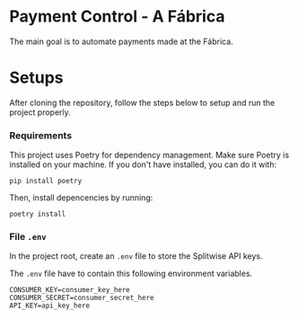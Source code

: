 # Payment Control - A Fábrica
The main goal is to automate payments made at the Fábrica.

# Setups
After cloning the repository, follow the steps below to setup and run the project properly.

### Requirements
This project uses Poetry for dependency management. Make sure Poetry is installed on your machine. If you don't have installed, you can do it with:

```
pip install poetry
```

Then, install depencencies by running:

```
poetry install
```
### File `.env`

In the project root, create an `.env` file to store the Splitwise API keys.

The `.env` file have to contain this following environment variables.

```
CONSUMER_KEY=consumer_key_here
CONSUMER_SECRET=consumer_secret_here
API_KEY=api_key_here
```

